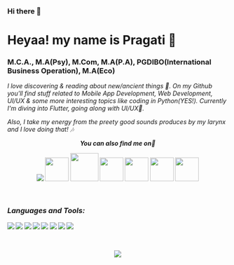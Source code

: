 ### Hi there 👋

# Heyaa! my name is Pragati  🌼
### M.C.A., M.A(Psy), M.Com, M.A(P.A), PGDIBO(International Business Operation), M.A(Eco)

<i>I love discovering & reading about new/ancient things 🐣. On my Github you'll find stuff related to Mobile App Development, Web Development, UI/UX & some more interesting topics like coding in Python(YES!). Currently I'm diving into Flutter, going along with UI/UX🖤.</i>

<i> Also, I take my energy from the preety good sounds produces by my larynx and I love doing that! 🎶
  
  
  
<p align="center"><b><i>You can also find me on👀</p>

<p align="center"><a href="https://www.linkedin.com/in/erpragatisingh/"> <img src="https://img.icons8.com/nolan/54/linkedin.png"/></a>
<a href="https://dev.to/erpragatisingh"><img src="https://lh3.googleusercontent.com/mmiuKzIq5YPFyjrfFsiNqeGuJY-Rp6wVvE8kus6vuunOnqInN16GTCCUX1937vEbKw" width = 54/></a>
<a href="https://www.credly.com/earner/earned"><img src="https://pbs.twimg.com/profile_images/1324766281963360259/reW_iMvm_400x400.jpg" width = 64/></a>
<a href="https://skillsoft.digitalbadges.skillsoft.com/profile/pragatisingh533/wallet"><img src="https://encrypted-tbn0.gstatic.com/images?q=tbn:ANd9GcSk-2Xt2U0SxS9LaYRUX-DnzZa5OIgfRA2cAQ&usqp=CAU" width = 54/></a>
  <a href="https://twitter.com/erpragatisingh"><img src="https://img.icons8.com/fluent/48/000000/twitter.png" width = 54/></a>
 <a href="https://stackoverflow.com/users/2638235/prags?tab=profile"><img src="https://media-exp1.licdn.com/dms/image/C4E0BAQEooBvMO2kBVg/company-logo_200_200/0/1519880697944?e=1632960000&v=beta&t=KLpVB9qzGcdFPKP_Bc2BMU0xwjbAKMmevSYgje7SVV8" width = 54/></a>
   <a href="https://medium.com/@erpragatisingh"><img src="https://img.icons8.com/ios-filled/50/000000/medium-monogram--v1.png8" width = 54/></a>
  
  
  
  
 
 
  </p>
  
  
  
  <br>
  
### Languages and Tools:
 
<p align="left">

<img src="https://img.icons8.com/ios/50/f1663a/java-coffee-cup-logo--v1.png"/>
<img src="https://img.icons8.com/ios-filled/50/f1663a/android-os.png"/>
  <img src="https://img.icons8.com/ios-filled/50/f1663a/kotlin.png"/>
<img src="https://img.icons8.com/ios/50/f1663a/ios-logo.png"/>
<img src="https://img.icons8.com/color/48/000000/nodejs.png"/>
<img src="https://img.icons8.com/color/48/000000/flutter.png"/>
<img src="https://img.icons8.com/color/48/000000/git.png"/>
<img src="https://img.icons8.com/color/48/26e07f/python.png"/>
  
</p>

<br />

<p align="center"><img src="https://github-readme-stats.vercel.app/api?username=erpragatisingh&show_icons=true&title_color=FAF0CA&icon_color=FAF0CA&text_color=fff&bg_color=080926">


<!--
**erpragatisingh/erpragatisingh** is a ✨ _special_ ✨ repository because its `README.md` (this file) appears on your GitHub profile.

https://github.com/A-Chathumini/A-Chathumini/edit/main/README.md

Here are some ideas to get you started:

 - 🔭 I’m currently working on ...
- 🌱 I’m currently learning ...
- 👯 I’m looking to collaborate on ...
- 🤔 I’m looking for help with ...
- 💬 Ask me about ...
- 📫 How to reach me: ...
- 😄 Pronouns: ...
- ⚡ Fun fact: ...
-->
 
